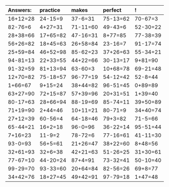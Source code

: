 | Answers: | practice | makes | perfect | ! |
| :--- | :--- | :--- | :--- | :--- |
| 16+12=28 | 24-15=9 | 37-6=31 | 75-13=62 | 70-67=3 | 
| 82-76=6 | 4+27=31 | 71-11=60 | 49-43=6 | 52-30=22 | 
| 28+38=66 | 17+65=82 | 47-16=31 | 8+77=85 | 77-38=39 | 
| 56+26=82 | 18+45=63 | 26+58=84 | 23-16=7 | 91-17=74 | 
| 25+59=84 | 46+52=98 | 85-62=23 | 37+26=63 | 55-34=21 | 
| 94-81=13 | 22+33=55 | 44+22=66 | 30-13=17 | 9+81=90 | 
| 91-32=59 | 81+13=94 | 63-60=3 | 10+68=78 | 69-21=48 | 
| 12+70=82 | 75-18=57 | 96-77=19 | 54-12=42 | 52-8=44 | 
| 1+66=67 | 9+15=24 | 38+44=82 | 96-51=45 | 0+89=89 | 
| 63+27=90 | 72+15=87 | 57+39=96 | 20+31=51 | 1+39=40 | 
| 80-17=63 | 28+66=94 | 88-19=69 | 85-74=11 | 39+50=89 | 
| 71+19=90 | 2+44=46 | 10+11=21 | 80-71=9 | 34+40=74 | 
| 27+12=39 | 60-56=4 | 64-18=46 | 79+3=82 | 71-5=66 | 
| 65-44=21 | 16+2=18 | 96-0=96 | 36-22=14 | 95-51=44 | 
| 7+16=23 | 11-9=2 | 78-72=6 | 77-16=61 | 41-11=30 | 
| 93-0=93 | 56+5=61 | 21+26=47 | 38+22=60 | 8+48=56 | 
| 32+61=93 | 32+6=38 | 42+21=63 | 51-26=25 | 31+30=61 | 
| 77-67=10 | 44-20=24 | 87+4=91 | 73-32=41 | 50-10=40 | 
| 99-29=70 | 93-33=60 | 20+64=84 | 82-56=26 | 69+8=77 | 
| 34+42=76 | 18+27=45 | 49+42=91 | 97-79=18 | 1+47=48 | 
